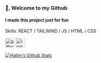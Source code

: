 ### 👋, Welcome to my Github
#### I made this project just for fun

Skills: REACT / TAILWIND / JS / HTML / CSS

[<img src='https://cdn.jsdelivr.net/npm/simple-icons@3.0.1/icons/github.svg' alt='github' height='30'>](https://github.com/Halimp07)  [<img src='https://cdn.jsdelivr.net/npm/simple-icons@3.0.1/icons/instagram.svg' alt='instagram' height='30'>](https://www.instagram.com/d_halimp/)  

[![Halim's Github Stats](https://github-readme-stats.vercel.app/api?username=Halimp07&show_icons=true&theme=tokyonight)](https://github.com/anuraghazra/github-readme-stats)

